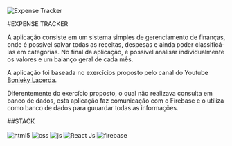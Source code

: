 ![Expense Tracker](https://user-images.githubusercontent.com/95001642/170325037-c62f7bb4-bdbc-4f97-bcb5-62bc9b1f12a8.gif)

#EXPENSE TRACKER
<p>A aplicação consiste em um sistema simples de gerenciamento de finanças, onde é possível salvar todas as receitas, despesas e ainda poder classificá-las em categorias. No final da aplicação, é possível analisar individualmente os valores e um balanço geral de cada mês.</p>
<p>A aplicação foi baseada no exercícios proposto pelo canal do Youtube <a href="https://www.youtube.com/c/BoniekyLacerdaLeal">Bonieky Lacerda</a>.</p>
<p>Diferentemente do exercício proposto, o qual não realizava consulta em banco de dados, esta aplicação faz comunicação com o Firebase e o utiliza como banco de dados para guuardar todas as informações.</p>

##STACK
<div style='display: inline_block'>
  <img align='center' alt='html5' src='https://img.shields.io/badge/HTML5-E34F26?style=for-the-badge&logo=html5&logoColor=white' />
  <img align='center' alt='css' src='https://img.shields.io/badge/CSS3-1572B6?style=for-the-badge&logo=css3&logoColor=white' />
  <img align='center' alt='js' src='https://img.shields.io/badge/JavaScript-F7DF1E?style=for-the-badge&logo=javascript&logoColor=black' />
  <img align='center' alt='React Js' src='https://img.shields.io/badge/React-20232A?style=for-the-badge&logo=react&logoColor=61DAFB' />
  <img align='center' alt='firebase' src='https://img.shields.io/badge/firebase-%23039BE5.svg?style=for-the-badge&logo=firebase' />  
</div>
